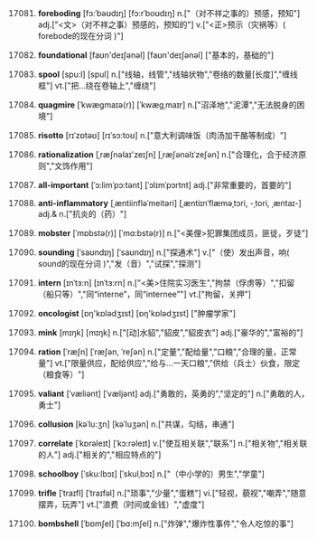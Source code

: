 17081. **foreboding**
[fɔ:ˈbəʊdɪŋ]  [fɔ:rˈboʊdɪŋ]
n.["（对不祥之事的）预感，预知"]  adj.["<文>（对不祥之事）预感的，预知的"]  v.["<正>预示（灾祸等）( forebode的现在分词 )"]  

17082. **foundational**
[faʊn'deɪʃənəl]  [faʊn'deɪʃənəl]
["基本的，基础的"]  

17083. **spool**
[spu:l]  [spul]
n.["线轴，线管","线轴状物","卷络的数量[长度]","缠线框"]  vt.["把…绕在卷轴上","缠绕"]  

17084. **quagmire**
[ˈkwægmaɪə(r)]  [ˈkwæɡˌmaɪr]
n.["沼泽地","泥潭","无法脱身的困境"]  

17085. **risotto**
[rɪˈzɒtəʊ]  [rɪˈsɔ:toʊ]
n.["意大利调味饭（肉汤加干酪等制成）"]  

17086. **rationalization**
[ˌræʃnəlaɪ'zeɪʃn]  [ˌræʃənəlɪˈzeʃən]
n.["合理化，合于经济原则","文饰作用"]  

17087. **all-important**
[ˈɔ:limˈpɔ:tənt]  [ˈɔlɪmˈpɔrtnt]
adj.["非常重要的，首要的"]  

17088. **anti-inflammatory**
[ˌæntiinfləˈmeitəri]  [ˌæntiɪnˈflæməˌtɔri, -ˌtori, ˌæntaɪ-]
adj.& n.["抗炎的（药）"]  

17089. **mobster**
[ˈmɒbstə(r)]  [ˈmɑ:bstə(r)]
n.["<美俚>犯罪集团成员，匪徒，歹徒"]  

17090. **sounding**
[ˈsaʊndɪŋ]  [ˈsaʊndɪŋ]
n.["探通术"]  v.["（使）发出声音，响( sound的现在分词 )","发（音）","试探","探测"]  

17091. **intern**
[ɪnˈtɜ:n]  [ɪnˈtɜ:rn]
n.["<美>住院实习医生","拘禁（俘虏等）","扣留（船只等）","同“interne”，同“internee”"]  vt.["拘留，关押"]  

17092. **oncologist**
[ɒŋ'kɒlədʒɪst]  [ɒŋ'kɒlədʒɪst]
["肿瘤学家"]  

17093. **mink**
[mɪŋk]  [mɪŋk]
n.["[动]水貂","貂皮","貂皮衣"]  adj.["豪华的","富裕的"]  

17094. **ration**
[ˈræʃn]  [ˈræʃən, ˈreʃən]
n.["定量","配给量","口粮","合理的量，正常量"]  vt.["限量供应，配给供应","给与…一天口粮","供给（兵士）伙食，限定（粮食等）"]  

17095. **valiant**
[ˈvæliənt]  [ˈvæljənt]
adj.["勇敢的，英勇的","坚定的"]  n.["勇敢的人，勇士"]  

17096. **collusion**
[kəˈlu:ʒn]  [kəˈluʒən]
n.["共谋，勾结，串通"]  

17097. **correlate**
[ˈkɒrəleɪt]  [ˈkɔ:rəleɪt]
v.["使互相关联","联系"]  n.["相关物","相关联的人"]  adj.["相关的","相应特点的"]  

17098. **schoolboy**
[ˈsku:lbɔɪ]  [ˈskulˌbɔɪ]
n.["（中小学的）男生","学童"]  

17099. **trifle**
[ˈtraɪfl]  [ˈtraɪfəl]
n.["琐事","少量","蛋糕"]  vi.["轻视，藐视","嘲弄","随意摆弄，玩弄"]  vt.["浪费（时间或金钱）","虚度"]  

17100. **bombshell**
[ˈbɒmʃel]  [ˈbɑ:mʃel]
n.["炸弹","爆炸性事件","令人吃惊的事"]  

